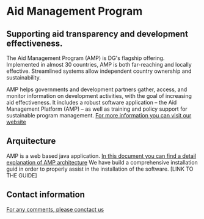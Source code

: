 
# Aid Management Program

## Supporting aid transparency and development effectiveness.

The Aid Management Program (AMP) is DG's flagship offering. Implemented in almost 30 countries, AMP is both far-reaching and locally effective. Streamlined systems allow independent country ownership and sustainability.

AMP helps governments and development partners gather, access, and monitor information on development activities, with the goal of increasing aid effectiveness. It includes a robust software application – the Aid Management Platform (AMP) – as well as training and policy support for sustainable program management.
[For more information you can visit our website](https://www.developmentgateway.org/expertise/amp "Development Gateway's Homepage")


## Arquitecture
AMP is a web based java  application. [In this document you can find a detail explanation of AMP architecture](../blob/master/doc/AMP_3_Technical_Documentation.pdf)
We have build a comprehensive installation guid in order to properly assist in the installation of the software. [LINK TO THE GUIDE]

## Contact information

[For any comments, please conctact us](mailto:info@developmentgateway.org "Development Gateway's Email")
 



